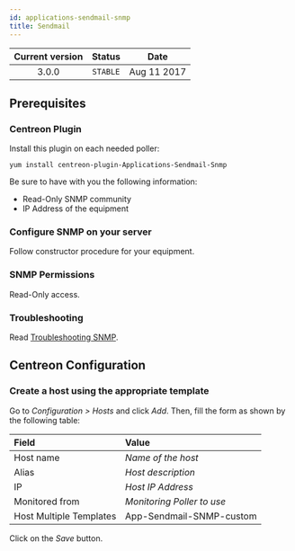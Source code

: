 ```yaml
---
id: applications-sendmail-snmp
title: Sendmail
---
```


| Current version | Status | Date |
| :-: | :-: | :-: |
| 3.0.0 | `STABLE` | Aug 11 2017 |

## Prerequisites

### Centreon Plugin

Install this plugin on each needed poller:

``` shell
yum install centreon-plugin-Applications-Sendmail-Snmp
```

Be sure to have with you the following information:

  - Read-Only SNMP community
  - IP Address of the equipment

### Configure SNMP on your server

Follow constructor procedure for your equipment.

### SNMP Permissions

Read-Only access.

### Troubleshooting

Read [Troubleshooting
SNMP](https://documentation.centreon.com/docs/centreon-plugins/en/latest/user/guide.html#snmp).

## Centreon Configuration

### Create a host using the appropriate template

Go to *Configuration \> Hosts* and click *Add*. Then, fill the form as shown by
the following table:

| Field                                | Value                      |
| :----------------------------------- | :------------------------- |
| Host name                            | *Name of the host*         |
| Alias                                | *Host description*         |
| IP                                   | *Host IP Address*          |
| Monitored from                       | *Monitoring Poller to use* |
| Host Multiple Templates              | App-Sendmail-SNMP-custom   |

Click on the *Save* button.

